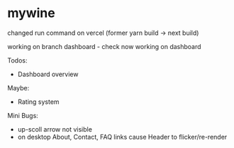 # mywine

changed run command on vercel (former yarn build -> next build)

working on branch dashboard - check now working on dashboard

Todos: 

- Dashboard overview

Maybe:

- Rating system

Mini Bugs:

- up-scoll arrow not visible
- on desktop About, Contact, FAQ links cause Header to flicker/re-render
